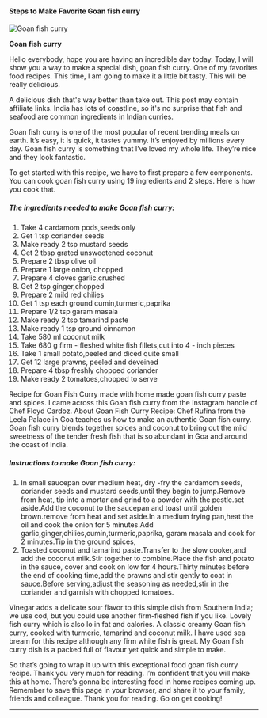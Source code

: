             

#### Steps to Make Favorite Goan fish curry

![Goan fish curry](https://img-global.cpcdn.com/recipes/ac16785fb0f05bc9/751x532cq70/goan-fish-curry-recipe-main-photo.jpg)

**Goan fish curry**

Hello everybody, hope you are having an incredible day today. Today, I will show you a way to make a special dish, goan fish curry. One of my favorites food recipes. This time, I am going to make it a little bit tasty. This will be really delicious.

A delicious dish that's way better than take out. This post may contain affiliate links. India has lots of coastline, so it's no surprise that fish and seafood are common ingredients in Indian curries.

Goan fish curry is one of the most popular of recent trending meals on earth. It’s easy, it is quick, it tastes yummy. It’s enjoyed by millions every day. Goan fish curry is something that I’ve loved my whole life. They’re nice and they look fantastic.

To get started with this recipe, we have to first prepare a few components. You can cook goan fish curry using 19 ingredients and 2 steps. Here is how you cook that.

##### The ingredients needed to make Goan fish curry:

1.  Take 4 cardamom pods,seeds only
2.  Get 1 tsp coriander seeds
3.  Make ready 2 tsp mustard seeds
4.  Get 2 tbsp grated unsweetened coconut
5.  Prepare 2 tbsp olive oil
6.  Prepare 1 large onion, chopped
7.  Prepare 4 cloves garlic,crushed
8.  Get 2 tsp ginger,chopped
9.  Prepare 2 mild red chilies
10.  Get 1 tsp each ground cumin,turmeric,paprika
11.  Prepare 1/2 tsp garam masala
12.  Make ready 2 tsp tamarind paste
13.  Make ready 1 tsp ground cinnamon
14.  Take 580 ml coconut milk
15.  Take 680 g firm - fleshed white fish fillets,cut into 4 - inch pieces
16.  Take 1 small potato,peeled and diced quite small
17.  Get 12 large prawns, peeled and deveined
18.  Prepare 4 tbsp freshly chopped coriander
19.  Make ready 2 tomatoes,chopped to serve

Recipe for Goan Fish Curry made with home made goan fish curry paste and spices. I came across this Goan fish curry from the Instagram handle of Chef Floyd Cardoz. About Goan Fish Curry Recipe: Chef Rufina from the Leela Palace in Goa teaches us how to make an authentic Goan fish curry. Goan fish curry blends together spices and coconut to bring out the mild sweetness of the tender fresh fish that is so abundant in Goa and around the coast of India.

##### Instructions to make Goan fish curry:

1.  In small saucepan over medium heat, dry -fry the cardamom seeds, coriander seeds and mustard seeds,until they begin to jump.Remove from heat, tip into a mortar and grind to a powder with the pestle.set aside.Add the coconut to the saucepan and toast until golden brown.remove from heat and set aside.In a medium frying pan,heat the oil and cook the onion for 5 minutes.Add garlic,ginger,chilies,cumin,turmeric,paprika, garam masala and cook for 2 minutes.Tip in the ground spices,
2.  Toasted coconut and tamarind paste.Transfer to the slow cooker,and add the coconut milk.Stir together to combine.Place the fish and potato in the sauce, cover and cook on low for 4 hours.Thirty minutes before the end of cooking time,add the prawns and stir gently to coat in sauce.Before serving,adjust the seasoning as needed,stir in the coriander and garnish with chopped tomatoes.

Vinegar adds a delicate sour flavor to this simple dish from Southern India; we use cod, but you could use another firm-fleshed fish if you like. Lovely fish curry which is also lo in fat and calories. A classic creamy Goan fish curry, cooked with turmeric, tamarind and coconut milk. I have used sea bream for this recipe although any firm white fish is great. My Goan fish curry dish is a packed full of flavour yet quick and simple to make.

So that’s going to wrap it up with this exceptional food goan fish curry recipe. Thank you very much for reading. I’m confident that you will make this at home. There’s gonna be interesting food in home recipes coming up. Remember to save this page in your browser, and share it to your family, friends and colleague. Thank you for reading. Go on get cooking!

* * *